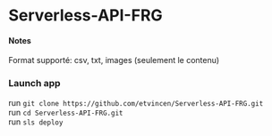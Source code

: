 # Serverless-API-FRG

#### Notes
Format supporté: csv, txt, images (seulement le contenu)

### Launch app

run `git clone https://github.com/etvincen/Serverless-API-FRG.git` <br/>
run `cd Serverless-API-FRG.git` <br/>
run `sls deploy` <br/>
